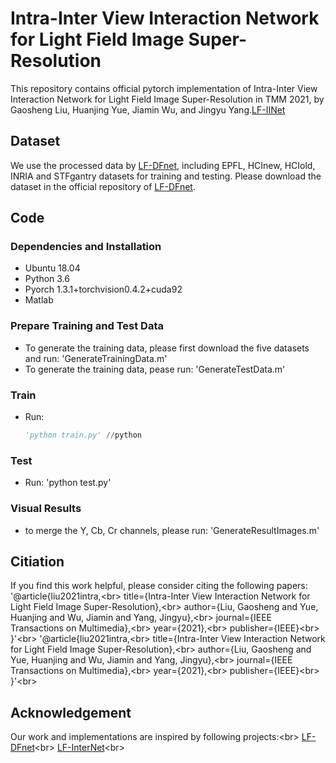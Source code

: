 # Intra-Inter View Interaction Network for Light Field Image Super-Resolution
This repository contains official pytorch implementation of Intra-Inter View Interaction Network for Light Field Image Super-Resolution in TMM 2021, by Gaosheng Liu, Huanjing Yue, Jiamin Wu, and Jingyu Yang.[LF-IINet](https://ieeexplore.ieee.org/stamp/stamp.jsp?tp=&arnumber=9599365)
## Dataset
We use the processed data by [LF-DFnet](https://ieeexplore.ieee.org/stamp/stamp.jsp?tp=&arnumber=9286855), including EPFL, HCInew, HCIold, INRIA and STFgantry datasets for training and testing. Please download the dataset in the official repository of [LF-DFnet](https://github.com/YingqianWang/LF-DFnet).
## Code
### Dependencies and Installation
* Ubuntu 18.04
* Python 3.6
* Pyorch 1.3.1+torchvision0.4.2+cuda92
* Matlab
### Prepare Training and Test Data
* To generate the training data, please first download the five datasets and run:
  'GenerateTrainingData.m'
* To generate the training data, pease run:
  'GenerateTestData.m'
### Train
* Run:
  ```python
  'python train.py' //python
### Test
* Run:
  'python test.py'
### Visual Results
* to merge the Y, Cb, Cr channels, please run:
  'GenerateResultImages.m'
## Citiation
If you find this work helpful, please consider citing the following papers:
'@article{liu2021intra,\<br> 
  title={Intra-Inter View Interaction Network for Light Field Image Super-Resolution},\<br> 
  author={Liu, Gaosheng and Yue, Huanjing and Wu, Jiamin and Yang, Jingyu},\<br> 
  journal={IEEE Transactions on Multimedia},\<br> 
  year={2021},\<br> 
  publisher={IEEE}\<br> 
}'\<br> 
'@article{liu2021intra,\<br> 
  title={Intra-Inter View Interaction Network for Light Field Image Super-Resolution},\<br> 
  author={Liu, Gaosheng and Yue, Huanjing and Wu, Jiamin and Yang, Jingyu},\<br> 
  journal={IEEE Transactions on Multimedia},\<br> 
  year={2021},\<br> 
  publisher={IEEE}\<br> 
}'\<br> 
## Acknowledgement
Our work and implementations are inspired by following projects:\<br> 
[LF-DFnet](https://github.com/YingqianWang/LF-DFnet)\<br> 
[LF-InterNet](https://github.com/YingqianWang/LF-InterNet)\<br> 

